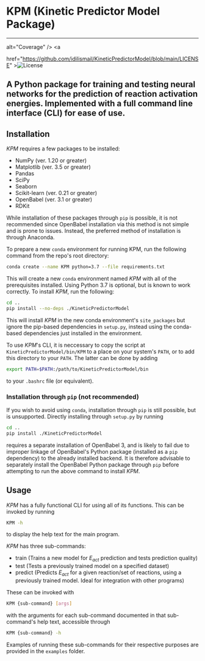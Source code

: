 # KPM (Kinetic Predictor Model Package)
---
alt="Coverage" /></a> <a

href="https://github.com/idilismail/KineticPredictorModel/blob/main/LICENSE" ><img
src="https://img.shields.io/github/license/idilismail/KineticPredictorModel" alt="License"
/></a> </p>

A Python package for training and testing neural networks for the prediction of reaction activation energies. Implemented with a full command line interface (CLI) for ease of use.
---

## Installation

*KPM* requires a few packages to be installed:

* NumPy (ver. 1.20 or greater)
* Matplotlib (ver. 3.5 or greater)
* Pandas
* SciPy
* Seaborn
* Scikit-learn (ver. 0.21 or greater)
* OpenBabel (ver. 3.1 or greater)
* RDKit

While installation of these packages through `pip` is possible, it is not recommended since OpenBabel installation via this method is not simple and is prone to issues. Instead, the preferred method of installation is through Anaconda.

To prepare a new `conda` environment for running KPM, run the following command from the repo's root directory:

```bash
conda create --name KPM python=3.7 --file requirements.txt
```

This will create a new `conda` environment named *KPM* with all of the prerequisites installed. Using Python 3.7 is optional, but is known to work correctly. To install *KPM*, run the following:

```bash
cd ..
pip install --no-deps ./KineticPredictorModel
```

This will install *KPM* in the new conda environment's `site_packages` but ignore the pip-based dependencies in `setup.py`, instead using the conda-based dependencies just installed in the environment. 

To use *KPM*'s CLI, it is neccessary to copy the script at `KineticPredictorModel/bin/KPM` to a place on your system's `PATH`, or to add this directory to your `PATH`. The latter can be done by adding

```bash
export PATH=$PATH:/path/to/KineticPredictorModel/bin
```

to your `.bashrc` file (or equivalent).

### Installation through `pip` (not recommended)

If you wish to avoid using `conda`, installation through `pip` is still possible, but is unsupported. Directly installing through `setup.py` by running 

```bash
cd ..
pip install ./KineticPredictorModel
```

requires a separate installation of OpenBabel 3, and is likely to fail due to improper linkage of OpenBabel's Python package (installed as a `pip` dependency) to the already installed backend. It is therefore advisable to separately install the OpenBabel Python package through `pip` before attempting to run the above command to install *KPM*.

## Usage

*KPM* has a fully functional CLI for using all of its functions. This can be invoked by running

```bash
KPM -h
```

to display the help text for the main program. 

*KPM* has three sub-commands:

* train (Trains a new model for $E_{act}$ prediction and tests prediction quality)
* test (Tests a previously trained model on a specified dataset)
* predict (Predicts $E_{act}$ for a given reaction/set of reactions, using a previously trained model. Ideal for integration with other programs)

These can be invoked with

```bash
KPM {sub-command} [args]
```

with the arguments for each sub-command documented in that sub-command's help text, accessible through

```bash
KPM {sub-command} -h
```

Examples of running these sub-commands for their respective purposes are provided in the `examples` folder.
